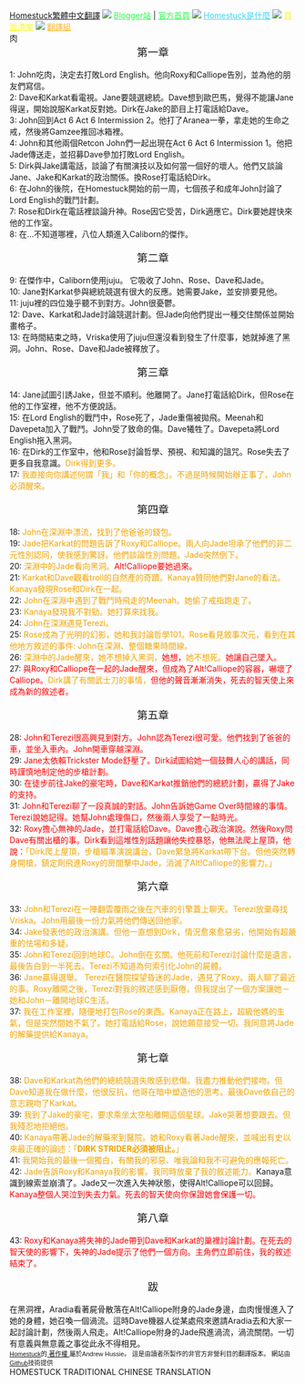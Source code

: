<html>
  <head>
    <meta http-equiv="Content-Type" content="text/html">
    <meta name="viewport" content="width=device-width, initial-scale=1.0">
    <meta name="description" content="真實性存疑的故事">
    <title>The Homestuck Epilogues 繁中翻譯</title>
    <!-- imports -->
    <script src="../epilogue_font.js" type="text/javascript"></script>
    <link href="/favicon.ico" rel="icon" type="image/x-icon" />
    <link rel="stylesheet" href="../epilogue_main.css" />
    <link rel="stylesheet" href="../epilogue_format.css" />
  </head>
  <body>
    <div class='header'>
      <span class="mspanav">
        <a href="/">Homestuck繁體中文翻譯</a>
        <img src="/images/candycorn.gif" />
        <a href="http://zhhomestuck.blogspot.com" style="color: #29ff4a;">Blogger站</a> |
        <a href="http://www.homestuck.com/" style="color: #29ff4a;">官方首頁</a>
        <img src="/images/candycorn.gif" />
        <a href="/whatishomestuck" style="color:#39d5f6;">Homestuck是什麼</a>
        <img src="/images/candycorn.gif" />
        <a href="/p/page_list" style="color: #f7f72a;">頁面清單</a>
        <img src="/images/candycorn.gif" />
        <a href="/translators" style="color: #ffb529;">翻譯組</a>
      </span>
    </div>
    <div class="content">
      <div class="content-inner">
        <div class="page">
          <div class="pagehead">
            <span class="pagehead-translation">肉</span><br/>
          </div>
          <div class="pagebody">
            <div style="text-align: center; font-size: 1.33em;">第一章</div><br/>
            1: John吃肉，決定去打敗Lord English。他向Roxy和Calliope告別，並為他的朋友們寫信。<br/>
            2: Dave和Karkat看電視。Jane要競選總統。Dave想到歐巴馬，覺得不能讓Jane得逞，開始說服Karkat反對她。Dirk在Jake的節目上打電話給Dave。<br/>
            3: John回到Act 6 Act 6 Intermission 2。他打了Aranea一拳，拿走她的生命之戒，然後將Gamzee推回冰箱裡。<br/>
            4: John和其他兩個Retcon John們一起出現在Act 6 Act 6 Intermission 1。他把Jade傳送走，並招募Dave參加打敗Lord English。<br/>
            5: Dirk與Jake講電話，談論了有關演技以及如何當一個好的壞人。他們又談論Jane、Jake和Karkat的政治關係。換Rose打電話給Dirk。<br/>
            6: 在John的後院，在Homestuck開始的前一周，七個孩子和成年John討論了Lord English的戰鬥計劃。<br/>
            7: Rose和Dirk在電話裡談論升神。Rose因它受苦，Dirk適應它。Dirk要她趕快來他的工作室。<br/>
            8: 在...不知道哪裡，八位人類進入Caliborn的傑作。<br/>
            <br/>
            <div style="text-align: center; font-size: 1.33em;">第二章</div><br/>
            9: 在傑作中，Caliborn使用juju。 它吸收了John、Rose、Dave和Jade。<br/>
            10: Jane對Karkat參與總統競選有很大的反應。她需要Jake，並安排要見他。<br/>
            11: juju裡的四位幾乎聽不到對方。John很憂鬱。<br/>
            12: Dave、Karkat和Jade討論競選計劃。但Jade向他們提出一種交住關係並開始畫格子。<br/>
            13: 在時間結束之時，Vriska使用了juju但還沒看到發生了什麼事，她就掉進了黑洞。John、Rose、Dave和Jade被釋放了。<br/>
            <br/>
            <div style="text-align: center; font-size: 1.33em;">第三章</div><br/>
            14: Jane試圖引誘Jake，但並不順利。他離開了。Jane打電話給Dirk，但Rose在他的工作室裡，他不方便說話。<br/>
            15: 在Lord English的戰鬥中，Rose死了，Jade重傷被拋飛。Meenah和Davepeta加入了戰鬥。John受了致命的傷。Dave犧牲了。Davepeta將Lord English拖入黑洞。<br/>
            16: 在Dirk的工作室中，他和Rose討論哲學、預視、和知識的詛咒。Rose失去了更多自我意識。<span style="color: #f2A400;">Dirk得到更多。</span><br/>
            17: <span style="color: #f2A400;">我直接向你講述何謂「我」和「你的概念」。不過是時候開始辦正事了，John必須醒來。</span><br/>
            <br/>
            <div style="text-align: center; font-size: 1.33em;">第四章</div><br/>
            18: <span style="color: #f2A400;">John在深淵中漂流，找到了他爸爸的錢包。</span><br/>
            19: <span style="color: #f2A400;">Jade把Karkat的問題告訴了Roxy和Calliope。兩人向Jade坦承了他們的非二元性別認同，使我感到驚訝。他們談論性別問題。Jade突然倒下。</span><br/>
            20: <span style="color: #f2A400;">深淵中的Jade看向黑洞。</span><span style="color: #ff0000;">Alt!Calliope要她過來。</span><br/>
            21: <span style="color: #f2A400;">Karkat和Dave觀看troll的自然產的奇蹟。Kanaya贊同他們對Jane的看法。Kanaya發現Rose和Dirk在一起。</span><br/>
            22: <span style="color: #f2A400;">John在深淵中遇到了戰鬥時飛走的Meenah。她偷了戒指跑走了。</span><br/>
            23: <span style="color: #f2A400;">Kanaya發現我不對勁。她打算來找我。</span><br/>
            24: <span style="color: #f2A400;">John在深淵遇見Terezi。</span><br/>
            25: <span style="color: #f2A400;">Rose成為了光明的幻影，她和我討論哲學101。Rose看見敘事次元，看到在其他地方敘述的事件: John在深淵、整個糖果時間線。</span><br/>
            26: <span style="color: #f2A400;">深淵中的Jade醒來，她不想掉入黑洞，<span style="color: #ff0000;">她想，</span>她不想死。<span style="color: #ff0000;">她讓自己墜入。</span></span><br/>
            27: <span style="color: #ff0000;">與Roxy和Calliope在一起的Jade醒來，但成為了Alt!Calliope的容器，嚇壞了Calliope。<span style="color: #f2A400;">Dirk講了有關武士刀的事情，</span>但他的聲音漸漸消失，死去的智天使上來成為新的敘述者。</span><br/>
            <br/>
            <div style="text-align: center; font-size: 1.33em;">第五章</div><br/>
            28: <span style="color: #ff0000;">John和Terezi很高興見到對方。John認為Terezi很可愛。他們找到了爸爸的車，並坐入車內。John開車穿越深淵。</span><br/>
            29: <span style="color: #ff0000;">Jane太依賴Trickster Mode舒壓了。Dirk試圖給她一個鼓舞人心的講話，同時謹慎地制定他的步槍計劃。</span><br/>
            30: <span style="color: #ff0000;">在徒步前往Jake的豪宅時，Dave和Karkat推銷他們的總統計劃，贏得了Jake的支持。</span><br/>
            31: <span style="color: #ff0000;">John和Terezi聊了一段真誠的對話。John告訴她Game Over時間線的事情。Terezi說她記得。她幫John處理傷口，然後兩人享受了一點時光。</span><br/>
            32: <span style="color: #ff0000;">Roxy擔心無神的Jade，並打電話給Dave。Dave擔心政治演說。然後Roxy問Dave有關出櫃的事。Dirk看到這堆性別話題讓他失控暴怒，他無法爬上屋頂，他說：</span><span style="color: #f2A400;">「Dirk爬上屋頂，步槍瞄準演說講台，Dave緊急將Karkat帶下台。但他突然轉身開槍，鎮定劑飛進Roxy的房間擊中Jade，消滅了Alt!Calliope的影響力。」</span><br/>
            <br/>
            <div style="text-align: center; font-size: 1.33em;">第六章</div><br/>
            33: <span style="color: #f2A400;">John和Terezi在一陣翻雲覆雨之後在汽車的引擎蓋上聊天。Terezi放棄尋找Vriska。John用最後一份力氣將他們傳送回他家。</span><br/>
            34: <span style="color: #f2A400;">Jake發表他的政治演講。但他一直想到Dirk，情況愈來愈惡劣，他開始有超嚴重的怯場和多疑。</span><br/>
            35: <span style="color: #f2A400;">John和Terezi回到地球C。John倒在玄關。他死前和Terezi討論什麼是遺言，最後告白到一半死去。Terezi不知道為何索引化John的屍體。</span><br/>
            36: <span style="color: #f2A400;">Jane贏得選舉。 Terezi在醫院探望昏迷的Jade，遇見了Roxy。兩人聊了最近的事。Roxy離開之後，Terezi對我的敘述感到厭倦，但我提出了一個方案讓她－她和John－離開地球C生活。</span><br/>
            37: <span style="color: #f2A400;">我在工作室裡，隨便地打包Rose的東西。Kanaya正在路上，超級他媽的生氣，但是突然間她不氣了。她打電話給Rose，說她願意接受一切。我同意將Jade的解藥提供給Kanaya。</span><br/>
            <br/>
            <div style="text-align: center; font-size: 1.33em;">第七章</div><br/>
            38: <span style="color: #f2A400;">Dave和Karkat為他們的總統競選失敗感到悲傷。我盡力推動他們接吻。但Dave知道我在做什麼，他很反抗，他哥在暗中塑造他的思考。最後Dave依自己的意志親吻了Karkat。</span><br/>
            39: <span style="color: #f2A400;">我到了Jake的豪宅，要求乘坐太空船離開這個星球。Jake哭著想要跟去。但我殘忍地拒絕他。</span><br/>
            40: <span style="color: #f2A400;">Kanaya帶著Jade的解藥來到醫院。她和Roxy看著Jade醒來，並喊出有史以來最正確的論述：「<b>DIRK STRIDER必須被阻止。</b>」</span><br/>
            41: <span style="color: #f2A400;">我開始我的最後一個獨白，有關我的邪惡、唯我論和我不可避免的應報死亡。</span><br/>
            42: <span style="color: #f2A400;">Jade告訴Roxy和Kanaya我的影響。我同時放棄了我的敘述能力。</span>Kanaya意識到線索並崩潰了。Jade又一次進入失神狀態，使得Alt!Calliope可以回歸。<span style="color: #ff0000;">Kanaya整個人哭泣到失去力氣。死去的智天使向你保證她會保護一切。</span><br/>
            <br/>
            <div style="text-align: center; font-size: 1.33em;">第八章</div><br/>
            43: <span style="color: #ff0000;">Roxy和Kanaya將失神的Jade帶到Dave和Karkat的巢裡討論計劃。在死去的智天使的影響下，失神的Jade提示了他們一個方向。主角們立即前住，我的敘述結束了。</span><br/>
            <br/>
            <div style="text-align: center; font-size: 1.33em;">跋</div><br/>
            在黑洞裡，Aradia看著屍骨散落在Alt!Calliope附身的Jade身邊，血肉慢慢進入了她的身體，她召喚一個渦流。這時Dave機器人從某處飛來邀請Aradia去和大家一起討論計劃，然後兩人飛走。Alt!Calliope附身的Jade飛進渦流，渦流關閉。一切有意義與無意義之事從此永不得相見。<br/>
          </div>
          <div class="pagefoot">
          <!--<span>&gt;</span>
          <a href="/epilogues/prologue/2.html">==&gt; </a><br>-->
          </div>
        </div>
        <div id='contribute' style='font: 11px Arial;'>
          <a href='https://www.homestuck.com/'>Homestuck</a>的<a href="./copyright.html">
            著作權
          </a>屬於Andrew Hussie&#12290;
          這是由讀者所製作的非官方非營利目的翻譯版本&#12290;
          網站由<a href='https://github.com/zhhomestuck'>Github</a>技術提供
        </div>
      </div>
    </div>
    <div class="footer-bannerframe">
      <div>
        HOMESTUCK TRADITIONAL CHINESE TRANSLATION
      </div>
    </div>
  </body>
</html>
